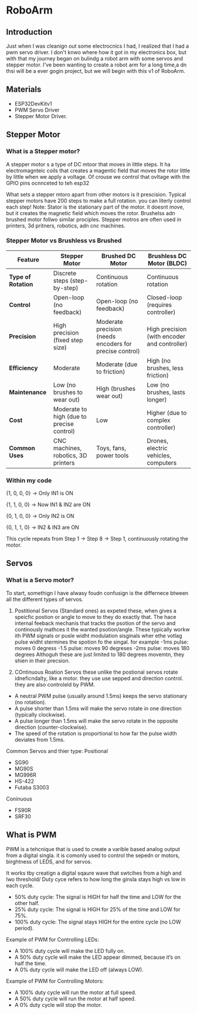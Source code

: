 # RoboArm

## Introduction
Just when I was cleanign out some electrocnics I had, I realized that I had a pwm servo driver. I don't knwo where how it got in my electronics box, but with that my journey began on bulindg a robot arm with some servos and stepper motor. I've been wanting to create a robot arm for a long time,a dn thsi will be a ever gogin project, but we will begin with this v1 of RoboArm. 

## Materials 
- ESP32DevKitv1
- PWM Servo Driver
- Stepper Motor Driver. 

## Stepper Motor

### What is a Stepper motor?
A stepper motor s a type of DC mtoor that moves in little steps. It ha electromagnteic coils that creates a magentic field that moves the rotor little by little when we apply a voltage. Of crouse we control that ovltage with the GPIO pins ocnnceted to teh esp32

What sets a stepper mtoro apart from other motors is it prescision. Typical stepper motors have 200 steps to make a full rotation. you can literly control each step! Note: Stator is the stationary part of the motor. it doesnt move, but it creates the magnetic field which moves the rotor. Brushelss adn brushed motor follwo similar prociples. Stepper motros are often used in printers, 3d pritners, robotics, adn cnc machines. 


### Stepper Motor vs Brushless vs Brushed
| Feature                    | Stepper Motor                             | Brushed DC Motor                  | Brushless DC Motor (BLDC)               |
|----------------------------|-------------------------------------------|-----------------------------------|----------------------------------------|
| **Type of Rotation**        | Discrete steps (step-by-step)             | Continuous rotation               | Continuous rotation                   |
| **Control**                 | Open-loop (no feedback)                   | Open-loop (no feedback)           | Closed-loop (requires controller)     |
| **Precision**               | High precision (fixed step size)          | Moderate precision (needs encoders for precise control) | High precision (with encoder and controller) |
| **Efficiency**              | Moderate                                  | Moderate (due to friction)         | High (no brushes, less friction)      |
| **Maintenance**             | Low (no brushes to wear out)              | High (brushes wear out)            | Low (no brushes, lasts longer)         |
| **Cost**                    | Moderate to high (due to precise control) | Low                               | Higher (due to complex controller)     |
| **Common Uses**             | CNC machines, robotics, 3D printers        | Toys, fans, power tools           | Drones, electric vehicles, computers   |

### Within my code

{1, 0, 0, 0} → Only IN1 is ON

{1, 1, 0, 0} → Now IN1 & IN2 are ON

{0, 1, 0, 0} → Only IN2 is ON

{0, 1, 1, 0} → IN2 & IN3 are ON

This cycle repeats from Step 1 → Step 8 → Step 1, continuously rotating the motor.



## Servos


### What is a Servo motor?
To start, somethign I have alwasy foudn confusign is the differnece btween all the different types of servos. 

1. Postitional Servos (Standard ones)
as expeted these, when gives a speicfic postion or angle to move to they do exactly that. The hace internal feeback mechanis that tracks the psotion of the servo and continously mathces it the wanted psotion/angle. These typically workw ith PWM signals or pusle widht modulation sisginals wher ethe votlag pulse widht stermines the spotion fo the singal. for example
-1ms pulse: moves 0 degress
-1.5 pulse: moves 90 degreses
-2ms pulse: moves 180 degrees
Althoguh these are just limited to 180 degrees movemtn, they shien in their precsion. 

2. COntinuous Roation Servos
these unlike the postional servos rotate idneficndalty, like a motor. they use use sepped and direction control. they are also controleld by PWM.
- A neutral PWM pulse (usually around 1.5ms) keeps the servo stationary (no rotation).
- A pulse shorter than 1.5ms will make the servo rotate in one direction (typically clockwise).
- A pulse longer than 1.5ms will make the servo rotate in the opposite direction (counter-clockwise).
- The speed of the rotation is proportional to how far the pulse width deviates from 1.5ms.

Common Servos and thier type:
Positional
- SG90
- MG90S
- MG996R
- HS-422
- Futaba S3003
  
Coninuous 
- FS90R
- SRF30

## What is PWM
PWM is a tehcnique that is used to create a varible based analog output from a digital singla. it is comonly used to control the sepedn or motors, birghtness of LEDS, and for servos. 

It works tby creatign a digital sqaure wave that swtcihes from a high and lwo threshold/ Duty cyce refers to how long the ginsla stays high vs low in each cycle. 
- 50% duty cycle: The signal is HIGH for half the time and LOW for the other half.
- 25% duty cycle: The signal is HIGH for 25% of the time and LOW for 75%.
- 100% duty cycle: The signal stays HIGH for the entire cycle (no LOW period).
  
Example of PWM for Controlling LEDs:
- A 100% duty cycle will make the LED fully on.
- A 50% duty cycle will make the LED appear dimmed, because it’s on half the time.
- A 0% duty cycle will make the LED off (always LOW).

Example of PWM for Controlling Motors:
- A 100% duty cycle will run the motor at full speed.
- A 50% duty cycle will run the motor at half speed.
- A 0% duty cycle will stop the motor.
